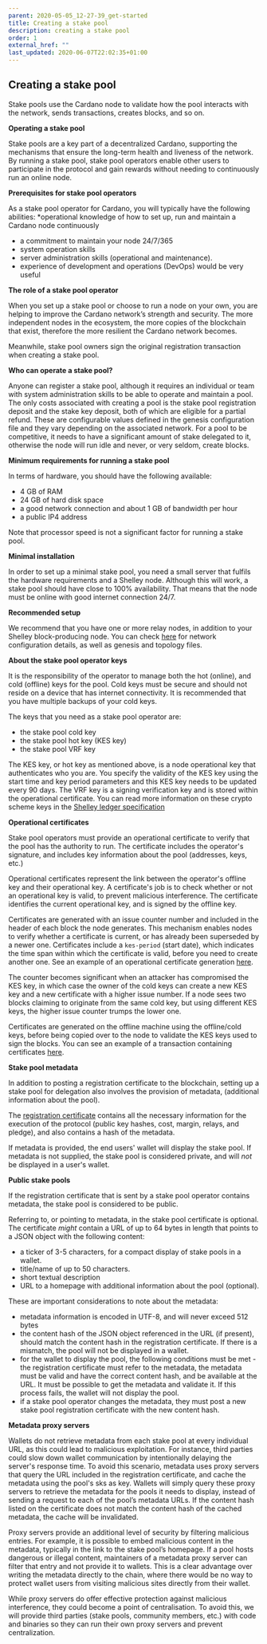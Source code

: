 ```yaml
---
parent: 2020-05-05_12-27-39_get-started
title: Creating a stake pool
description: creating a stake pool
order: 1
external_href: ""
last_updated: 2020-06-07T22:02:35+01:00
---
```

## Creating a stake pool
Stake pools use the Cardano node to validate how the pool interacts with the network, sends transactions, creates blocks, and so on. 

**Operating a stake pool**

Stake pools are a key part of a decentralized Cardano, supporting the mechanisms that ensure the long-term health and liveness of the network. By running a stake pool, stake pool operators enable other users to participate in the protocol and gain rewards without needing to continuously run an online node. 

**Prerequisites for stake pool operators**

As a stake pool operator for Cardano, you will typically have the following abilities:
*operational knowledge of how to set up, run and maintain a Cardano <name> node continuously
* a commitment to maintain your node 24/7/365
* system operation skills
* server administration skills (operational and maintenance).
* experience of development and operations (DevOps) would be very useful

**The role of a stake pool operator**

When you set up a stake pool or choose to run a node on your own, you are helping to improve the Cardano network’s strength and security. The more independent nodes in the ecosystem, the more copies of the blockchain that exist, therefore the more resilient the Cardano network becomes. 

Meanwhile, stake pool owners sign the original registration transaction when creating a stake pool.

**Who can operate a stake pool?**

Anyone can register a stake pool, although it requires an individual or team with system administration skills to be able to operate and maintain a pool. The only costs associated with creating a pool is the stake pool registration deposit and the stake key deposit, both of which are eligible for a partial refund. These are  configurable values defined in the genesis configuration file and they vary depending on the associated network. For a pool to be competitive, it needs to have a significant amount of stake delegated to it, otherwise the node will run idle and never, or very seldom, create blocks. 

**Minimum requirements for running a stake pool**

In terms of hardware, you should have the following available:
* 4 GB of RAM
* 24 GB of hard disk space
* a good network connection and about 1 GB of bandwidth per hour
* a public IP4 address

Note that processor speed is not a significant factor for running a stake pool. 

**Minimal installation**

In order to set up a minimal stake pool, you need a small server that fulfils the hardware requirements and a Shelley node.  Although this will work, a stake pool should have close to 100% availability. That means that the node must be online with good internet connection 24/7. 

**Recommended setup**

We recommend that you have one or more relay nodes, in addition to your Shelley block-producing node. You can check [here](https://github.com/input-output-hk/cardano-node#network-configuration-genesis-and-topology-files) for network configuration details, as well as genesis and topology files.


**About the stake pool operator keys**

It is the responsibility of the operator to manage both the hot (online), and cold (offline) keys for the pool. Cold keys must be secure and should not reside on a device that has internet connectivity. It is recommended that you have multiple backups of your cold keys. 

The keys that you need as a stake pool operator are:
* the stake pool cold key
* the stake pool hot key (KES key) 
* the stake pool VRF key

The KES key, or hot key as mentioned above, is a node operational key that authenticates who you are. You specify the validity of the KES key using the start time and key period parameters and this KES key needs to be updated every 90 days. The VRF key is a signing verification key and is stored within the operational certificate. You can read more information on these crypto scheme keys in the [Shelley ledger specification](https://hydra.iohk.io/build/2473732/download/1/ledger-spec.pdf)

**Operational certificates**

Stake pool operators must provide an operational certificate to verify that the pool has the authority to run. The certificate includes the operator's signature, and includes key information about the pool (addresses, keys, etc.)

Operational certificates represent the link between the operator's offline key and their operational key. A certificate's job is to check whether or not an operational key is valid, to prevent malicious interference. The certificate identifies the current operational key, and is signed by the offline key. 

Certificates are generated with an issue counter number and included in the header of each block the node generates. This mechanism enables nodes to verify whether a certificate is current, or has already been superseded by a newer one. Certificates include a `kes-period` (start date), which indicates the time span within which the certificate is valid, before you need to create another one. See an example of an operational certificate generation [here](https://github.com/input-output-hk/cardano-tutorials/blob/master/node-setup/node-op-cert.md).

The counter becomes significant when an attacker has compromised the KES key, in which case the owner of the cold keys can create a new KES key and a new certificate with a higher issue number. If a node sees two blocks claiming to originate from the same cold key, but using different KES keys, the higher issue counter trumps the lower one.

Certificates are generated on the offline machine using the offline/cold keys, before being copied over to the node to validate the KES keys used to sign the blocks. You can see an example of a transaction containing certificates [here](https://github.com/input-output-hk/cardano-tutorials/blob/master/node-setup/pool.md).


**Stake pool metadata**

In addition to posting a registration certificate to the blockchain, setting up a stake pool for delegation also involves the provision of metadata, (additional information about the pool). 

The [registration certificate](https://github.com/input-output-hk/cardano-tutorials/blob/master/node-setup/pool.md#registering-a-stake-pool) contains all the necessary information for the
execution of the protocol (public key hashes, cost, margin, relays, and pledge), and also contains a hash of the metadata.

If metadata is provided, the end users' wallet will display the stake pool. If metadata is not supplied, the stake pool is considered private, and will *not* be displayed in a user's wallet.

**Public stake pools**

If the registration certificate that is sent by a stake pool operator contains metadata, the stake pool is considered to be public. 

Referring to, or pointing to metadata, in the stake pool certificate is optional. The certificate *might* contain a URL of up to 64 bytes in length that points to a JSON object with the following content:
 
* a ticker of 3-5 characters, for a compact display of stake pools in a wallet.
* title/name of up to 50 characters.
* short textual description
* URL to a homepage with additional information about the pool (optional).

These are important considerations to note about the metadata:
* metadata information is encoded in UTF-8, and will never exceed 512 bytes
* the content hash of the JSON object referenced in the URL (if present), should match the content hash in the registration certificate. If there is a mismatch, the pool will not be displayed in a wallet.
* for the wallet to display the pool, the following conditions must be met - the registration certificate must refer to the metadata, the metadata must be valid and have the correct content hash, and be available at the URL. It must be possible to get the metadata and validate it. If this process fails, the wallet will not display the pool.
* if a stake pool operator changes the metadata, they must post a new stake pool registration certificate with the new content hash.

**Metadata proxy servers**

Wallets do not retrieve metadata from each stake pool at every individual URL, as this could lead to malicious exploitation. For instance, third parties could slow down wallet communication by intentionally delaying the server's response time. To avoid this scenario, metadata uses proxy servers that query the URL included in the registration certificate, and cache the metadata using the pool's sks as key. Wallets will simply query these proxy servers to retrieve the metadata for the pools it needs to display, instead of sending a request to each of the pool’s metadata URLs. If the content hash listed on the certificate does not match the content hash of the cached metadata, the cache will be invalidated.

Proxy servers provide an additional level of security by filtering malicious entries. For example, it is possible to embed malicious content in the metadata, typically in the link to the stake pool’s homepage. If a pool hosts dangerous or illegal content, maintainers of a metadata proxy server can filter that entry and not provide it to wallets. This is a clear advantage over writing the metadata directly to the chain, where there would be no way to protect wallet users from visiting malicious sites directly from their wallet.

While proxy servers do offer effective protection against malicious interference, they could become a point of centralisation. To avoid this, we will provide third parties (stake pools, community members, etc.) with code and binaries so they can run their own proxy servers and prevent centralization.


